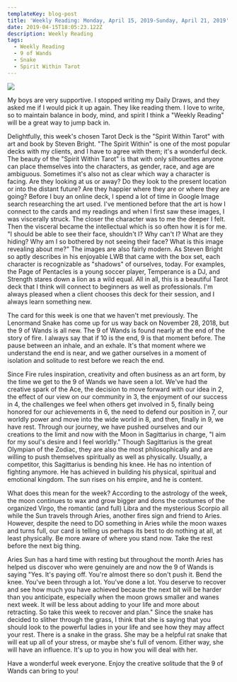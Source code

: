 ```yaml
---
templateKey: blog-post
title: 'Weekly Reading: Monday, April 15, 2019-Sunday, April 21, 2019'
date: 2019-04-15T18:05:23.122Z
description: Weekly Reading
tags:
  - Weekly Reading
  - 9 of Wands
  - Snake
  - Spirit Within Tarot
---
```





![](/img/img_0340.jpg)

My boys are very supportive. I stopped writing my Daily Draws, and they asked me if I would pick it up again. They like reading them. I love to write, so to maintain balance in body, mind, and spirit I think a "Weekly Reading" will be a great way to jump back in. 



Delightfully, this week's chosen Tarot Deck is the "Spirit Within Tarot" with art and book by Steven Bright. "The Spirit Within" is one of the most popular decks with my clients, and I have to agree with them; it's a wonderful deck.  The beauty of the "Spirit Within Tarot" is that with only silhouettes anyone can place themselves into the characters, as gender, race, and age are ambiguous. Sometimes it's also not as clear which way a character is facing. Are they looking at us or away? Do they look to the present location or into the distant future? Are they happier where they are or where they are going? Before I buy an online deck, I spend a lot of time in Google Image search researching the art used. I've mentioned before that the art is how I connect to the cards and my readings and when I first saw these images, I was viscerally struck. The closer the character was to me the deeper I felt. Then the visceral became the intellectual which is so often how it is for me.  "I should be able to see their face, shouldn't I? Why can't I? What are they hiding? Why am I so bothered by not seeing their face? What is this image revealing about me?" The images are also fairly modern. As Steven Bright so aptly describes in his enjoyable LWB that came with the box set, each character is recognizable as "shadows" of ourselves, today. For examples,  the Page of Pentacles is a young soccer player, Temperance is a DJ, and Strength stares down a lion as a wild equal. All in all, this is a beautiful Tarot deck that I think will connect to beginners as well as professionals. I'm always pleased when a client chooses this deck for their session, and I always learn something new. 



The card for this week is one that we haven't met previously. The Lenormand Snake has come up for us way back on November 28, 2018,  but the 9 of Wands is all new. The 9 of Wands is found nearly at the end of the story of fire. I always say that if 10 is the end, 9 is that moment before. The pause between an inhale, and an exhale. It's that moment where we understand the end is near, and we gather ourselves in a moment of isolation and solitude to rest before we reach the end.



Since Fire rules inspiration, creativity and often business as an art form, by the time we get to the 9 of Wands we have seen a lot. We've had the creative spark of the Ace, the decision to move forward with our idea in 2, the effect of our view on our community in 3, the enjoyment of our success in 4, the challenges we feel when others get involved in 5, finally being honored for our achievements in 6,  the need to defend our position in 7, our worldly power and move into the wide world in 8, and then, finally in 9, we have rest. Through our journey, we have pushed ourselves and our creations to the limit and now with the Moon in Sagittarius in charge, "I aim for my soul's desire and I feel worldly." Though Sagittarius is the great Olympian of the Zodiac, they are also the most philosophically and are willing to push themselves spiritually as well as physically. Usually, a competitor, this Sagittarius is bending his knee. He has no intention of fighting anymore. He has achieved in building his physical, spiritual and emotional kingdom. The sun rises on his empire, and he is content. 



What does this mean for the week? According to the astrology of the week, the moon continues to wax and grow bigger and dons the costumes of the organized Virgo, the romantic (and full) Libra and the mysterious Scorpio all while the Sun travels through Aries, another fires sign and friend to Aries.  However, despite the need to DO something in Aries while the moon waxes and turns full, our card is telling us perhaps its best to do nothing at all, at least physically. Be more aware of where you stand now. Take the rest before the next big thing.

Aries Sun has a hard time with resting but throughout the month Aries has helped us discover who were genuinely are and now the 9 of Wands is saying "Yes. It's paying off. You're almost there so don't push it. Bend the knee. You've been through a lot. You've done a lot. You deserve to recover and see how much you have achieved because the next bit will be harder than you anticipate, especially when the moon grows smaller and wanes next week. It will be less about adding to your life and more about retracting. So take this week to recover and plan." Since the snake has decided to slither through the grass, I think that she is saying that you should look to the powerful ladies in your life and see how they may affect your rest. There is a snake in the grass. She may be a helpful rat snake that will eat up all of your stress, or maybe she's full of venom. Either way, she will have an influence. It's up to you in how you will deal with her. 



Have a wonderful week everyone. Enjoy the creative solitude that the 9 of Wands can bring to you!
